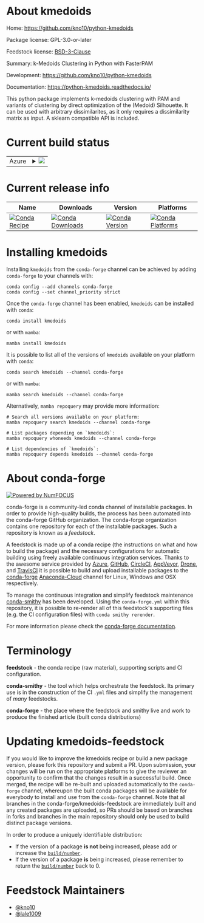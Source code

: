 About kmedoids
==============

Home: https://github.com/kno10/python-kmedoids

Package license: GPL-3.0-or-later

Feedstock license: [BSD-3-Clause](https://github.com/conda-forge/kmedoids-feedstock/blob/main/LICENSE.txt)

Summary: k-Medoids Clustering in Python with FasterPAM

Development: https://github.com/kno10/python-kmedoids

Documentation: https://python-kmedoids.readthedocs.io/

This python package implements k-medoids clustering with PAM and variants of clustering by direct optimization of the (Medoid) Silhouette. It can be used with arbitrary dissimilarites, as it only requires a dissimilarity matrix as input. A sklearn compatible API is included.

Current build status
====================


<table>
    
  <tr>
    <td>Azure</td>
    <td>
      <details>
        <summary>
          <a href="https://dev.azure.com/conda-forge/feedstock-builds/_build/latest?definitionId=18066&branchName=main">
            <img src="https://dev.azure.com/conda-forge/feedstock-builds/_apis/build/status/kmedoids-feedstock?branchName=main">
          </a>
        </summary>
        <table>
          <thead><tr><th>Variant</th><th>Status</th></tr></thead>
          <tbody><tr>
              <td>linux_64_numpy1.20python3.8.____cpython</td>
              <td>
                <a href="https://dev.azure.com/conda-forge/feedstock-builds/_build/latest?definitionId=18066&branchName=main">
                  <img src="https://dev.azure.com/conda-forge/feedstock-builds/_apis/build/status/kmedoids-feedstock?branchName=main&jobName=linux&configuration=linux%20linux_64_numpy1.20python3.8.____cpython" alt="variant">
                </a>
              </td>
            </tr><tr>
              <td>linux_64_numpy1.20python3.9.____cpython</td>
              <td>
                <a href="https://dev.azure.com/conda-forge/feedstock-builds/_build/latest?definitionId=18066&branchName=main">
                  <img src="https://dev.azure.com/conda-forge/feedstock-builds/_apis/build/status/kmedoids-feedstock?branchName=main&jobName=linux&configuration=linux%20linux_64_numpy1.20python3.9.____cpython" alt="variant">
                </a>
              </td>
            </tr><tr>
              <td>linux_64_numpy1.21python3.10.____cpython</td>
              <td>
                <a href="https://dev.azure.com/conda-forge/feedstock-builds/_build/latest?definitionId=18066&branchName=main">
                  <img src="https://dev.azure.com/conda-forge/feedstock-builds/_apis/build/status/kmedoids-feedstock?branchName=main&jobName=linux&configuration=linux%20linux_64_numpy1.21python3.10.____cpython" alt="variant">
                </a>
              </td>
            </tr><tr>
              <td>linux_64_numpy1.23python3.11.____cpython</td>
              <td>
                <a href="https://dev.azure.com/conda-forge/feedstock-builds/_build/latest?definitionId=18066&branchName=main">
                  <img src="https://dev.azure.com/conda-forge/feedstock-builds/_apis/build/status/kmedoids-feedstock?branchName=main&jobName=linux&configuration=linux%20linux_64_numpy1.23python3.11.____cpython" alt="variant">
                </a>
              </td>
            </tr><tr>
              <td>osx_64_numpy1.20python3.8.____cpython</td>
              <td>
                <a href="https://dev.azure.com/conda-forge/feedstock-builds/_build/latest?definitionId=18066&branchName=main">
                  <img src="https://dev.azure.com/conda-forge/feedstock-builds/_apis/build/status/kmedoids-feedstock?branchName=main&jobName=osx&configuration=osx%20osx_64_numpy1.20python3.8.____cpython" alt="variant">
                </a>
              </td>
            </tr><tr>
              <td>osx_64_numpy1.20python3.9.____cpython</td>
              <td>
                <a href="https://dev.azure.com/conda-forge/feedstock-builds/_build/latest?definitionId=18066&branchName=main">
                  <img src="https://dev.azure.com/conda-forge/feedstock-builds/_apis/build/status/kmedoids-feedstock?branchName=main&jobName=osx&configuration=osx%20osx_64_numpy1.20python3.9.____cpython" alt="variant">
                </a>
              </td>
            </tr><tr>
              <td>osx_64_numpy1.21python3.10.____cpython</td>
              <td>
                <a href="https://dev.azure.com/conda-forge/feedstock-builds/_build/latest?definitionId=18066&branchName=main">
                  <img src="https://dev.azure.com/conda-forge/feedstock-builds/_apis/build/status/kmedoids-feedstock?branchName=main&jobName=osx&configuration=osx%20osx_64_numpy1.21python3.10.____cpython" alt="variant">
                </a>
              </td>
            </tr><tr>
              <td>osx_64_numpy1.23python3.11.____cpython</td>
              <td>
                <a href="https://dev.azure.com/conda-forge/feedstock-builds/_build/latest?definitionId=18066&branchName=main">
                  <img src="https://dev.azure.com/conda-forge/feedstock-builds/_apis/build/status/kmedoids-feedstock?branchName=main&jobName=osx&configuration=osx%20osx_64_numpy1.23python3.11.____cpython" alt="variant">
                </a>
              </td>
            </tr><tr>
              <td>win_64_numpy1.20python3.8.____cpython</td>
              <td>
                <a href="https://dev.azure.com/conda-forge/feedstock-builds/_build/latest?definitionId=18066&branchName=main">
                  <img src="https://dev.azure.com/conda-forge/feedstock-builds/_apis/build/status/kmedoids-feedstock?branchName=main&jobName=win&configuration=win%20win_64_numpy1.20python3.8.____cpython" alt="variant">
                </a>
              </td>
            </tr><tr>
              <td>win_64_numpy1.20python3.9.____cpython</td>
              <td>
                <a href="https://dev.azure.com/conda-forge/feedstock-builds/_build/latest?definitionId=18066&branchName=main">
                  <img src="https://dev.azure.com/conda-forge/feedstock-builds/_apis/build/status/kmedoids-feedstock?branchName=main&jobName=win&configuration=win%20win_64_numpy1.20python3.9.____cpython" alt="variant">
                </a>
              </td>
            </tr><tr>
              <td>win_64_numpy1.21python3.10.____cpython</td>
              <td>
                <a href="https://dev.azure.com/conda-forge/feedstock-builds/_build/latest?definitionId=18066&branchName=main">
                  <img src="https://dev.azure.com/conda-forge/feedstock-builds/_apis/build/status/kmedoids-feedstock?branchName=main&jobName=win&configuration=win%20win_64_numpy1.21python3.10.____cpython" alt="variant">
                </a>
              </td>
            </tr><tr>
              <td>win_64_numpy1.23python3.11.____cpython</td>
              <td>
                <a href="https://dev.azure.com/conda-forge/feedstock-builds/_build/latest?definitionId=18066&branchName=main">
                  <img src="https://dev.azure.com/conda-forge/feedstock-builds/_apis/build/status/kmedoids-feedstock?branchName=main&jobName=win&configuration=win%20win_64_numpy1.23python3.11.____cpython" alt="variant">
                </a>
              </td>
            </tr>
          </tbody>
        </table>
      </details>
    </td>
  </tr>
</table>

Current release info
====================

| Name | Downloads | Version | Platforms |
| --- | --- | --- | --- |
| [![Conda Recipe](https://img.shields.io/badge/recipe-kmedoids-green.svg)](https://anaconda.org/conda-forge/kmedoids) | [![Conda Downloads](https://img.shields.io/conda/dn/conda-forge/kmedoids.svg)](https://anaconda.org/conda-forge/kmedoids) | [![Conda Version](https://img.shields.io/conda/vn/conda-forge/kmedoids.svg)](https://anaconda.org/conda-forge/kmedoids) | [![Conda Platforms](https://img.shields.io/conda/pn/conda-forge/kmedoids.svg)](https://anaconda.org/conda-forge/kmedoids) |

Installing kmedoids
===================

Installing `kmedoids` from the `conda-forge` channel can be achieved by adding `conda-forge` to your channels with:

```
conda config --add channels conda-forge
conda config --set channel_priority strict
```

Once the `conda-forge` channel has been enabled, `kmedoids` can be installed with `conda`:

```
conda install kmedoids
```

or with `mamba`:

```
mamba install kmedoids
```

It is possible to list all of the versions of `kmedoids` available on your platform with `conda`:

```
conda search kmedoids --channel conda-forge
```

or with `mamba`:

```
mamba search kmedoids --channel conda-forge
```

Alternatively, `mamba repoquery` may provide more information:

```
# Search all versions available on your platform:
mamba repoquery search kmedoids --channel conda-forge

# List packages depending on `kmedoids`:
mamba repoquery whoneeds kmedoids --channel conda-forge

# List dependencies of `kmedoids`:
mamba repoquery depends kmedoids --channel conda-forge
```


About conda-forge
=================

[![Powered by
NumFOCUS](https://img.shields.io/badge/powered%20by-NumFOCUS-orange.svg?style=flat&colorA=E1523D&colorB=007D8A)](https://numfocus.org)

conda-forge is a community-led conda channel of installable packages.
In order to provide high-quality builds, the process has been automated into the
conda-forge GitHub organization. The conda-forge organization contains one repository
for each of the installable packages. Such a repository is known as a *feedstock*.

A feedstock is made up of a conda recipe (the instructions on what and how to build
the package) and the necessary configurations for automatic building using freely
available continuous integration services. Thanks to the awesome service provided by
[Azure](https://azure.microsoft.com/en-us/services/devops/), [GitHub](https://github.com/),
[CircleCI](https://circleci.com/), [AppVeyor](https://www.appveyor.com/),
[Drone](https://cloud.drone.io/welcome), and [TravisCI](https://travis-ci.com/)
it is possible to build and upload installable packages to the
[conda-forge](https://anaconda.org/conda-forge) [Anaconda-Cloud](https://anaconda.org/)
channel for Linux, Windows and OSX respectively.

To manage the continuous integration and simplify feedstock maintenance
[conda-smithy](https://github.com/conda-forge/conda-smithy) has been developed.
Using the ``conda-forge.yml`` within this repository, it is possible to re-render all of
this feedstock's supporting files (e.g. the CI configuration files) with ``conda smithy rerender``.

For more information please check the [conda-forge documentation](https://conda-forge.org/docs/).

Terminology
===========

**feedstock** - the conda recipe (raw material), supporting scripts and CI configuration.

**conda-smithy** - the tool which helps orchestrate the feedstock.
                   Its primary use is in the construction of the CI ``.yml`` files
                   and simplify the management of *many* feedstocks.

**conda-forge** - the place where the feedstock and smithy live and work to
                  produce the finished article (built conda distributions)


Updating kmedoids-feedstock
===========================

If you would like to improve the kmedoids recipe or build a new
package version, please fork this repository and submit a PR. Upon submission,
your changes will be run on the appropriate platforms to give the reviewer an
opportunity to confirm that the changes result in a successful build. Once
merged, the recipe will be re-built and uploaded automatically to the
`conda-forge` channel, whereupon the built conda packages will be available for
everybody to install and use from the `conda-forge` channel.
Note that all branches in the conda-forge/kmedoids-feedstock are
immediately built and any created packages are uploaded, so PRs should be based
on branches in forks and branches in the main repository should only be used to
build distinct package versions.

In order to produce a uniquely identifiable distribution:
 * If the version of a package **is not** being increased, please add or increase
   the [``build/number``](https://docs.conda.io/projects/conda-build/en/latest/resources/define-metadata.html#build-number-and-string).
 * If the version of a package **is** being increased, please remember to return
   the [``build/number``](https://docs.conda.io/projects/conda-build/en/latest/resources/define-metadata.html#build-number-and-string)
   back to 0.

Feedstock Maintainers
=====================

* [@kno10](https://github.com/kno10/)
* [@lale1009](https://github.com/lale1009/)

